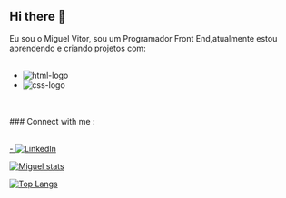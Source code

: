 ## Hi there 👋

Eu sou o Miguel Vitor, sou um Programador Front End,atualmente estou aprendendo e criando projetos com:
<br>
<br>

- <img src="https://img.shields.io/badge/HTML5-E34F26?style=for-the-badge&logo=html5&logoColor=white" alt="html-logo" />
- <img src="https://img.shields.io/badge/CSS3-1572B6?style=for-the-badge&logo=css3&logoColor=white" alt="css-logo" />
<br>
<br>
### Connect with me :
<br>
<br>
<p>
  <a href="https://www.linkedin.com/in/miguel-vitor-3ab380300/">
   - <img src="https://img.shields.io/badge/LinkedIn-0077B5?style=for-the-badge&logo=linkedin&logoColor=white" alt="LinkedIn"/>
  </a>
</p>

[![Miguel stats](https://github-readme-stats.vercel.app/api?username=MIGUELVITOR16)](https://github.com/anuraghazra/github-readme-stats)

[![Top Langs](https://github-readme-stats.vercel.app/api/top-langs/?username=MIGUELVITOR)](https://github.com/anuraghazra/github-readme-stats)


